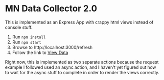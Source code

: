 # MN Data Collector 2.0

This is implemented as an Express App with crappy html views instead of console stuff.

1. Run `npm install`
2. Run `npm start`
3. Browse to http://localhost:3000/refresh
4. Follow the link to [View Data](http://localhost:3000/)

Right now, this is implemented as two separate actions because the request example I followed used an async action, and I haven't yet figured out how to wait for the async stuff to complete in order to render the views correctly.